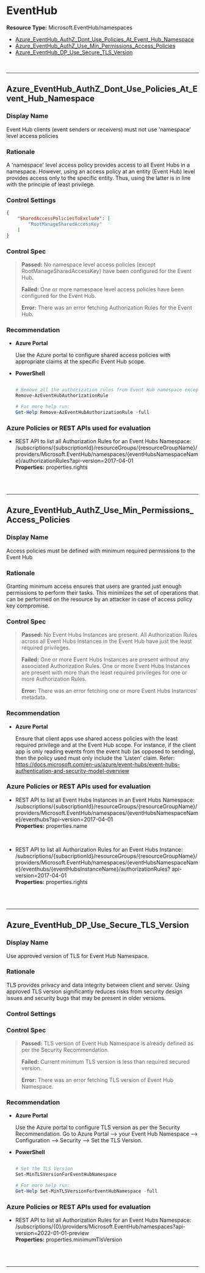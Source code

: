 # EventHub

**Resource Type:** Microsoft.EventHub/namespaces

<!-- TOC -->

- [Azure_EventHub_AuthZ_Dont_Use_Policies_At_Event_Hub_Namespace](#azure_eventhub_authz_dont_use_policies_at_event_hub_namespace)
- [Azure_EventHub_AuthZ_Use_Min_Permissions_Access_Policies](#azure_eventhub_authz_use_min_permissions_access_policies)
- [Azure_EventHub_DP_Use_Secure_TLS_Version](#Azure_EventHub_DP_Use_Secure_TLS_Version)

<!-- /TOC -->
<br/>

___ 

## Azure_EventHub_AuthZ_Dont_Use_Policies_At_Event_Hub_Namespace 

### Display Name 
Event Hub clients (event senders or receivers) must not use 'namespace' level access policies 

### Rationale 
A 'namespace' level access policy provides access to all Event Hubs in a namespace. However, using an access policy at an entity (Event Hub) level provides access only to the specific entity. Thus, using the latter is in line with the principle of least privilege. 

### Control Settings 
```json 
{
    "SharedAccessPoliciesToExclude": [
        "RootManageSharedAccessKey"
    ]
}
 ``` 

### Control Spec 

> **Passed:** 
> No namespace level access policies (except RootManageSharedAccessKey) have been configured for the Event Hub.
> 
> **Failed:** 
> One or more namespace level access policies have been configured for the Event Hub.
> 
> **Error:** 
> There was an error fetching Authorization Rules for the Event Hub.
> 
### Recommendation 

- **Azure Portal** 

	 Use the Azure portal to configure shared access policies with appropriate claims at the specific Event Hub scope. 

- **PowerShell** 

	 ```powershell 

     # Remove all the authorization rules from Event Hub namespace except RootManageSharedAccessKey
     Remove-AzEventHubAuthorizationRule

     # For more help run:
	 Get-Help Remove-AzEventHubAuthorizationRule -full
	 ```  

<!-- - **Enforcement Policy** 

	 [![Link to Azure Policy](https://raw.githubusercontent.com/MSFT-Chirag/AzTS-docs/main/Assets/View_Definition.jpg)](https://portal.azure.com/#blade/Microsoft_Azure_Policy/CreatePolicyDefinitionBlade/uri/<policy-raw-link>) 

	 [![Link to Azure Policy](https://raw.githubusercontent.com/MSFT-Chirag/AzTS-docs/main/Assets/Deploy_To_Azure.jpg)](https://portal.azure.com/#blade/Microsoft_Azure_Policy/CreatePolicyDefinitionBlade/uri/<policy-raw-link>)  -->

### Azure Policies or REST APIs used for evaluation 

- REST API to list all Authorization Rules for an Event Hubs Namespace: /subscriptions/{subscriptionId}/resourceGroups/{resourceGroupName}/providers/Microsoft.EventHub/namespaces/{eventHubsNamespaceName}/authorizationRules?api-version=2017-04-01<br />
**Properties:** properties.rights
 <br />

<br />

___ 

## Azure_EventHub_AuthZ_Use_Min_Permissions_Access_Policies 

### Display Name 
Access policies must be defined with minimum required permissions to the Event Hub 

### Rationale 
Granting minimum access ensures that users are granted just enough permissions to perform their tasks. This minimizes the set of operations that can be performed on the resource by an attacker in case of access policy key compromise. 

### Control Spec 

> **Passed:** 
> No Event Hubs Instances are present. All Authorization Rules across all Event Hubs Instances in the Event Hub have just the least required privileges.
> 
> **Failed:** 
> One or more Event Hubs Instances are present without any associated Authorization Rules. One or more Event Hubs Instances are present with more than the least required privileges for one or more Authorization Rules.
> 
> **Error:** 
> There was an error fetching one or more Event Hubs Instances' metadata.
> 
### Recommendation 

- **Azure Portal** 

	 Ensure that client apps use shared access policies with the least required privilege and at the Event Hub scope. For instance, if the client app is only reading events from the event hub (as opposed to sending), then the policy used must only include the 'Listen' claim. Refer: https://docs.microsoft.com/en-us/azure/event-hubs/event-hubs-authentication-and-security-model-overview 
<!-- 
- **PowerShell** 

	 ```powershell 
	 $variable = 'apple' 
	 ```  

- **Enforcement Policy** 

	 [![Link to Azure Policy](https://raw.githubusercontent.com/MSFT-Chirag/AzTS-docs/main/Assets/View_Definition.jpg)](https://portal.azure.com/#blade/Microsoft_Azure_Policy/CreatePolicyDefinitionBlade/uri/<policy-raw-link>) 

	 [![Link to Azure Policy](https://raw.githubusercontent.com/MSFT-Chirag/AzTS-docs/main/Assets/Deploy_To_Azure.jpg)](https://portal.azure.com/#blade/Microsoft_Azure_Policy/CreatePolicyDefinitionBlade/uri/<policy-raw-link>)  -->

### Azure Policies or REST APIs used for evaluation 

- REST API to list all Event Hubs Instances in an Event Hubs Namespace: /subscriptions/{subscriptionId}/resourceGroups/{resourceGroupName}/providers/Microsoft.EventHub/namespaces/{eventHubsNamespaceName}/eventhubs?api-version=2017-04-01 <br />
**Properties:** properties.name
 <br />

- REST API to list all Authorization Rules for an Event Hubs Instance: /subscriptions/{subscriptionId}/resourceGroups/{resourceGroupName}/providers/Microsoft.EventHub/namespaces/{eventHubsNamespaceName}/eventhubs/{eventHubsInstanceName}/authorizationRules?
api-version=2017-04-01<br />
**Properties:** properties.rights
 <br />

<br />

___ 

## Azure_EventHub_DP_Use_Secure_TLS_Version 

### Display Name 
Use approved version of TLS for Event Hub Namespace.

### Rationale 
TLS provides privacy and data integrity between client and server. Using approved TLS version significantly reduces risks from security design issues and security bugs that may be present in older versions.

### Control Settings 


### Control Spec 

> **Passed:** 
> TLS version of Event Hub Namespace is already defined as per the Security Recommendation.
> 
> **Failed:** 
> Current minimum TLS version is less than required secured version.
> 
> **Error:** 
> There was an error fetching TLS version of Event Hub Namespace.
> 
### Recommendation 

- **Azure Portal** 

	 Use the Azure portal to configure TLS version as per the Security Recommendation.
	 Go to Azure Portal --> your Event Hub Namespace --> Configuration --> Security --> Set the TLS Version.

- **PowerShell** 

	 ```powershell 

     # Set the TLS Version
     Set-MinTLSVersionForEventHubNamespace

     # For more help run:
	 Get-Help Set-MinTLSVersionForEventHubNamespace -full
	 ```  

### Azure Policies or REST APIs used for evaluation 

- REST API to list all Authorization Rules for an Event Hubs Namespace: /subscriptions/{0}/providers/Microsoft.EventHub/namespaces?api-version=2022-01-01-preview<br />
**Properties:** properties.minimumTlsVersion
 <br />

<br />

___ 

